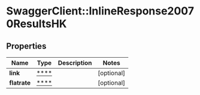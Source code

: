 # SwaggerClient::InlineResponse20070ResultsHK

## Properties
Name | Type | Description | Notes
------------ | ------------- | ------------- | -------------
**link** | [****](.md) |  | [optional] 
**flatrate** | [****](.md) |  | [optional] 

